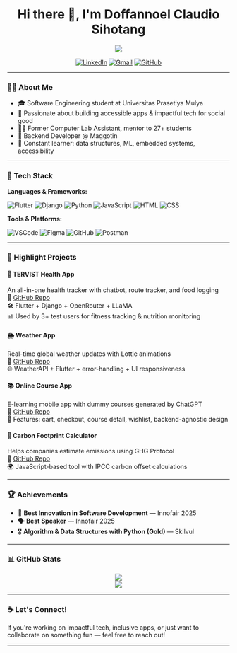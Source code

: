 <h1 align="center">Hi there 👋, I'm Doffannoel Claudio Sihotang</h1>
<p align="center">
  <img src="https://readme-typing-svg.herokuapp.com?color=56B6C2&lines=Flutter+Developer;Django+Back-End+Engineer;Tech+for+Social+Impact;Always+Learning!&center=true&width=500" />
</p>

<p align="center">
  <a href="https://www.linkedin.com/in/doffannoel-claudio-sihotang-710b08282/" target="_blank"><img alt="LinkedIn" src="https://img.shields.io/badge/LinkedIn-0077B5?style=for-the-badge&logo=linkedin&logoColor=white" /></a>
  <a href="mailto:noelsihotang2004@gmail.com"><img alt="Gmail" src="https://img.shields.io/badge/Email-D14836?style=for-the-badge&logo=gmail&logoColor=white" /></a>
  <a href="https://github.com/Doffannoel"><img alt="GitHub" src="https://img.shields.io/badge/GitHub-181717?style=for-the-badge&logo=github&logoColor=white" /></a>
</p>

---

### 👨‍💻 About Me

- 🎓 Software Engineering student at Universitas Prasetiya Mulya
- 🦾 Passionate about building accessible apps & impactful tech for social good
- 🧑‍🏫 Former Computer Lab Assistant, mentor to 27+ students
- 💼 Backend Developer @ Maggotin 
- 🧠 Constant learner: data structures, ML, embedded systems, accessibility

---

### 🚀 Tech Stack

**Languages & Frameworks:**

![Flutter](https://img.shields.io/badge/-Flutter-02569B?logo=flutter&logoColor=white&style=flat-square)
![Django](https://img.shields.io/badge/-Django-092E20?logo=django&logoColor=white&style=flat-square)
![Python](https://img.shields.io/badge/-Python-3776AB?logo=python&logoColor=white&style=flat-square)
![JavaScript](https://img.shields.io/badge/-JavaScript-F7DF1E?logo=javascript&logoColor=black&style=flat-square)
![HTML](https://img.shields.io/badge/-HTML5-E34F26?logo=html5&logoColor=white&style=flat-square)
![CSS](https://img.shields.io/badge/-CSS3-1572B6?logo=css3&logoColor=white&style=flat-square)

**Tools & Platforms:**

![VSCode](https://img.shields.io/badge/-VS%20Code-007ACC?logo=visual-studio-code&logoColor=white&style=flat-square)
![Figma](https://img.shields.io/badge/-Figma-F24E1E?logo=figma&logoColor=white&style=flat-square)
![GitHub](https://img.shields.io/badge/-GitHub-181717?logo=github&logoColor=white&style=flat-square)
![Postman](https://img.shields.io/badge/-Postman-FF6C37?logo=postman&logoColor=white&style=flat-square)

---

### 📱 Highlight Projects

#### 🏥 TERVIST Health App
An all-in-one health tracker with chatbot, route tracker, and food logging  
🔗 [GitHub Repo](https://github.com/Doffannoel/Tervist-App)  
🛠 Flutter + Django + OpenRouter + LLaMA  
📊 Used by 3+ test users for fitness tracking & nutrition monitoring

#### 🌦️ Weather App
Real-time global weather updates with Lottie animations  
🔗 [GitHub Repo](https://github.com/Doffannoel/Weather-Apps)  
🌐 WeatherAPI + Flutter + error-handling + UI responsiveness

#### 📚 Online Course App
E-learning mobile app with dummy courses generated by ChatGPT  
🔗 [GitHub Repo](https://github.com/Doffannoel/E-Learning-Flutter)  
🧾 Features: cart, checkout, course detail, wishlist, backend-agnostic design

#### 🧾 Carbon Footprint Calculator
Helps companies estimate emissions using GHG Protocol  
🔗 [GitHub Repo](https://github.com/Doffannoel/Carbon-Track-Calculator)  
🌍 JavaScript-based tool with IPCC carbon offset calculations

---

### 🏆 Achievements

- 🥇 **Best Innovation in Software Development** — Innofair 2025  
- 🗣️ **Best Speaker** — Innofair 2025  
- 🎖️ **Algorithm & Data Structures with Python (Gold)** — Skilvul

---

### 📊 GitHub Stats

<p align="center">
  <img src="https://github-readme-stats.vercel.app/api?username=Doffannoel&show_icons=true&theme=tokyonight" />
  <br />
  <img src="https://github-readme-streak-stats.herokuapp.com/?user=Doffannoel&theme=tokyonight" />
</p>

---

### ☕ Let's Connect!

If you're working on impactful tech, inclusive apps, or just want to collaborate on something fun — feel free to reach out!

---
